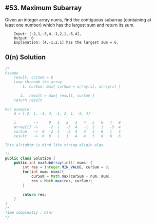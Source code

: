 ## #53. Maximum Subarray
Given an integer array nums, find the contiguous subarray (containing at least one number) which has the largest sum and return its sum.
```
    Input: [-2,1,-3,4,-1,2,1,-5,4],
    Output: 6
    Explanation: [4,-1,2,1] has the largest sum = 6.
```

## 0(n) Solution
```Java
/* 
Pseudo
    result, curSum = 0
    Loop through the array
        1. curSum: max{ curSum + array[i], array[i] }
            
       2.  result = max{ result, curSum }
    return result
    
For example: 
    A = [-2, 1, -3, 4, -1, 2, 1, -5, 4]

    i        ->     0   1   2   3   4   5   6   7   8 
    array[i] ->     -2  1   -3  4   -1  2   1   -5  4
    curSum   ->  0  -2  1   -2  4   3   5   6   1   5 
    result   ->  0  0   1   1   4   4   5   6   6   6   

This alrightm is kind like string aligin algs.

*/
public class Solution {
    public int maxSubArray(int[] nums) {
        int res = Integer.MIN_VALUE, curSum = 0;
        for(int num: nums){
            curSum = Math.max(curSum + num, num);
            res = Math.max(res, curSum);
        }
        
        return res;
    }
}
/*
Time complextiy : O(n)
*/
```




